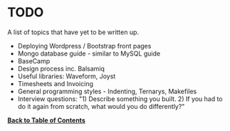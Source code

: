 TODO
====
A list of topics that have yet to be written up.

* Deploying Wordpress / Bootstrap front pages
* Mongo database guide - similar to MySQL guide
* BaseCamp
* Design process inc. Balsamiq
* Useful libraries: Waveform, Joyst
* Timesheets and Invoicing
* General programming styles - Indenting, Ternarys, Makefiles
* Interview questions: "1) Describe something you built. 2) If you had to do it again from scratch, what would you do differently?"


**[Back to Table of Contents](../index.md)**
